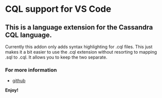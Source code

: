 # CQL support for VS Code
## This is a language extension for the Cassandra CQL language.
Currently this addon only adds syntax highlighting for .cql files. This just makes it a bit easier to use the .cql extension without resorting to mapping .sql to .cql. It allows you to keep the two separate.

### For more information
* [github](https://github.com/lawrencekgrant/cql-vscode)

**Enjoy!**